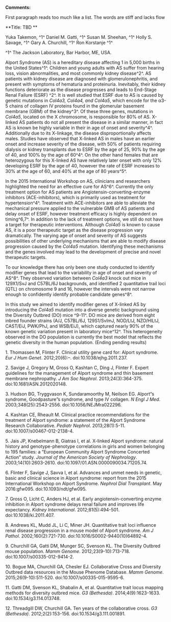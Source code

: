 **Comments:**

First paragraph reads too much like a list. The words are stiff and
lacks flow

**Title: TBD **

Yuka Takemon, ^1^ Daniel M. Gatti, ^1^ Susan M. Sheehan, ^1^ Holly S.
Savage, ^1^ Gary A. Churchill, ^1^ Ron Korstanje ^1^

^1^ The Jackson Laboratory, Bar Harbor, ME, USA.

Alport Syndrome (AS) is a hereditary disease affecting 1 in 5,000 births
in the United States^1^. Children and young adults with AS suffer from
hearing loss, vision abnormalities, and most commonly kidney disease^2^.
AS patients with kidney disease are diagnosed with glomerulonephritis,
and present with symptoms of hematuria and proteinuria. Inevitably,
their kidney functions deteriorate as the disease progresses and leads
to End-Stage Renal Failure (ESRF) ^2^. It is well studied that ESRF due
to AS is caused by genetic mutations in *Col4a3, Col4a4, and Col4a5*,
which encode for the α3-5 chains of collagen IV proteins found in the
glomerular basement membrane (GBM) of the kidney^3^. Of these three
genes, mutations in *Col4a5*, located on the X chromosome, is
responsible for 80% of AS. X-linked AS patients do not all present the
disease in a similar manner, in fact AS is known be highly variable in
their in age of onset and severity^4^. Additionally due to its
X-linkage, the disease disproportionally affects males. Studies have
observed that X-linked AS in males have an earlier onset and increase
severity of the disease, with 50% of patients requiring dialysis or
kidney transplants due to ESRF by the age of 25, 90% by the age of 40,
and 100% by the age of 60^4^. On the other hand females that are
heterozygous for this X-linked AS have relatively later onset with only
12% developing ESRF by the age of 40, however the rate of ESRF increases
to 30% at the age of 60, and 40% at the age of 80 years^5^.

In the 2015 International Workshop on AS, clinicians and researchers
highlighted the need for an effective cure for AS^6^. Currently the only
treatment option for AS patients are Angiotensin-converting-enzyme
inhibitors (ACE-inhibitors), which is primarily used as treatment for
hypertension^4^. Treatment with ACE-inhibitors are able to alleviate the
mechanical pressure applied to the vulnerable GMB of AS patients and
delay onset of ESRF, however treatment efficacy is highly dependent on
timing^6,7^. In addition to the lack of treatment options, we still do
not have a target for therapeutic interventions. Although *Col4a5* is
known to cause AS, it is a poor therapeutic target as the disease
progression vary dramatically. The varying age of onset and severity of
AS suggests possibilities of other underlying mechanisms that are able
to modify disease progression caused by the *Col4a5*
mutation. Identifying these mechanisms and the genes involved may lead
to the development of precise and novel therapeutic targets.

To our knowledge there has only been one study conducted to identify
modifier genes that lead to the variability in age of onset and severity
of AS^8^. They observed variation between *Col4a3* knock out mice in
129X1/SvJ and C57BL/6J backgrounds, and identified 2 quantitative trail
loci (QTL) on chromosome 9 and 16, however the intervals were not narrow
enough to confidently identify probable candidate genes^8^.

In this study we aimed to identify modifier genes of X-linked AS by
introducing the *Col4a5* mutation into a diverse genetic background
using the Diversity Outbred (DO) mice ^9-11^. DO mice are derived from
eight inbred founder strains (A/J, C57BL/6J, 129S1/SvImJ, NOD/LtJ,
NZO/HlLtJ, CAST/EiJ, PWK/PhJ, and WSB/EiJ), which captured nearly 90% of
the known genetic variation present in laboratory mice^12^. This
heterogeneity observed in the DO population is currently the best model
that reflects the genetic diversity in the human population. (Ending
pending results)

1\. Thomassen M, Flinter F. Clinical utility gene card for: Alport
syndrome. *Eur J Hum Genet*. 2012;20(6):–. doi:10.1038/ejhg.2011.237.

2\. Savige J, Gregory M, Gross O, Kashtan C, Ding J, Flinter F. Expert
guidelines for the management of Alport syndrome and thin basement
membrane nephropathy. *J Am Soc Nephrol*. 2013;24(3):364-375.
doi:10.1681/ASN.2012020148.

3\. Hudson BG, Tryggvason K, Sundaramoorthy M, Neilson EG. Alport“s
syndrome, Goodpasture”s syndrome, and type IV collagen. *N Engl J Med*.
2003;348(25):2543-2556. doi:10.1056/NEJMra022296.

4\. Kashtan CE, Rheault M. Clinical practice recommendations for the
treatment of Alport syndrome: a statement of the Alport Syndrome
Research Collaborative. *Pediatr Nephrol*. 2013;28(1):5-11.
doi:10.1007/s00467-012-2138-4.

5\. Jais JP, Knebelmann B, Giatras I, et al. X-linked Alport syndrome:
natural history and genotype-phenotype correlations in girls and women
belonging to 195 families: a “European Community Alport Syndrome
Concerted Action” study. *Journal of the American Society of
Nephrology*. 2003;14(10):2603-2610.
doi:10.1097/01.ASN.0000090034.71205.74.

6\. Flinter F, Savige J, Savva I, et al. Advances and unmet needs in
genetic, basic and clinical science in Alport syndrome: report from the
2015 International Workshop on Alport Syndrome. *Nephrol Dial
Transplant*. May 2016:gfw095. doi:10.1093/ndt/gfw095.

7\. Gross O, Licht C, Anders HJ, et al. Early angiotensin-converting
enzyme inhibition in Alport syndrome delays renal failure and improves
life expectancy. *Kidney International*. 2012;81(5):494-501.
doi:10.1038/ki.2011.407.

8\. Andrews KL, Mudd JL, Li C, Miner JH. Quantitative trait loci
influence renal disease progression in a mouse model of Alport syndrome.
*Am J Pathol*. 2002;160(2):721-730. doi:10.1016/S0002-9440(10)64892-4.

9\. Churchill GA, Gatti DM, Munger SC, Svenson KL. The Diversity Outbred
mouse population. *Mamm Genome*. 2012;23(9-10):713-718.
doi:10.1007/s00335-012-9414-2.

10\. Bogue MA, Churchill GA, Chesler EJ. Collaborative Cross and
Diversity Outbred data resources in the Mouse Phenome Database. *Mamm
Genome*. 2015;26(9-10):511-520. doi:10.1007/s00335-015-9595-6.

11\. Gatti DM, Svenson KL, Shabalin A, et al. Quantitative trait locus
mapping methods for diversity outbred mice. *G3 (Bethesda)*.
2014;4(9):1623-1633. doi:10.1534/g3.114.013748.

12\. Threadgill DW, Churchill GA. Ten years of the collaborative cross.
*G3 (Bethesda)*. 2012;2(2):153-156. doi:10.1534/g3.111.001891.
